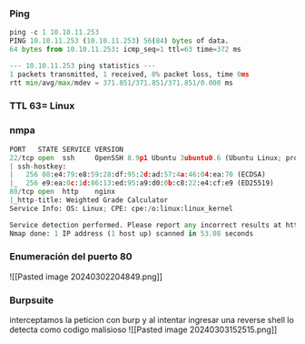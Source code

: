 ### Ping
```python
ping -c 1 10.10.11.253
PING 10.10.11.253 (10.10.11.253) 56(84) bytes of data.
64 bytes from 10.10.11.253: icmp_seq=1 ttl=63 time=372 ms

--- 10.10.11.253 ping statistics ---
1 packets transmitted, 1 received, 0% packet loss, time 0ms
rtt min/avg/max/mdev = 371.851/371.851/371.851/0.000 ms
```
### TTL 63= Linux
### nmpa
```python
PORT   STATE SERVICE VERSION
22/tcp open  ssh     OpenSSH 8.9p1 Ubuntu 3ubuntu0.6 (Ubuntu Linux; protocol 2.0)
| ssh-hostkey: 
|   256 80:e4:79:e8:59:28:df:95:2d:ad:57:4a:46:04:ea:70 (ECDSA)
|_  256 e9:ea:0c:1d:86:13:ed:95:a9:d0:0b:c8:22:e4:cf:e9 (ED25519)
80/tcp open  http    nginx
|_http-title: Weighted Grade Calculator
Service Info: OS: Linux; CPE: cpe:/o:linux:linux_kernel

Service detection performed. Please report any incorrect results at https://nmap.org/submit/ .
Nmap done: 1 IP address (1 host up) scanned in 53.08 seconds
```

### Enumeración del puerto 80

![[Pasted image 20240302204849.png]]

### Burpsuite
interceptamos la peticion con burp y al intentar ingresar una reverse shell lo detecta como codigo malisioso
![[Pasted image 20240303152515.png]]